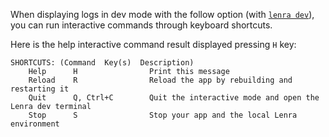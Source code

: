 When displaying logs in dev mode with the follow option (with [`lenra dev`](../dev.md)), you can run interactive commands through keyboard shortcuts.

Here is the help interactive command result displayed pressing `H` key:

```
SHORTCUTS: (Command  Key(s)  Description)
    Help      H                Print this message
    Reload    R                Reload the app by rebuilding and restarting it
    Quit      Q, Ctrl+C        Quit the interactive mode and open the Lenra dev terminal
    Stop      S                Stop your app and the local Lenra environment
```